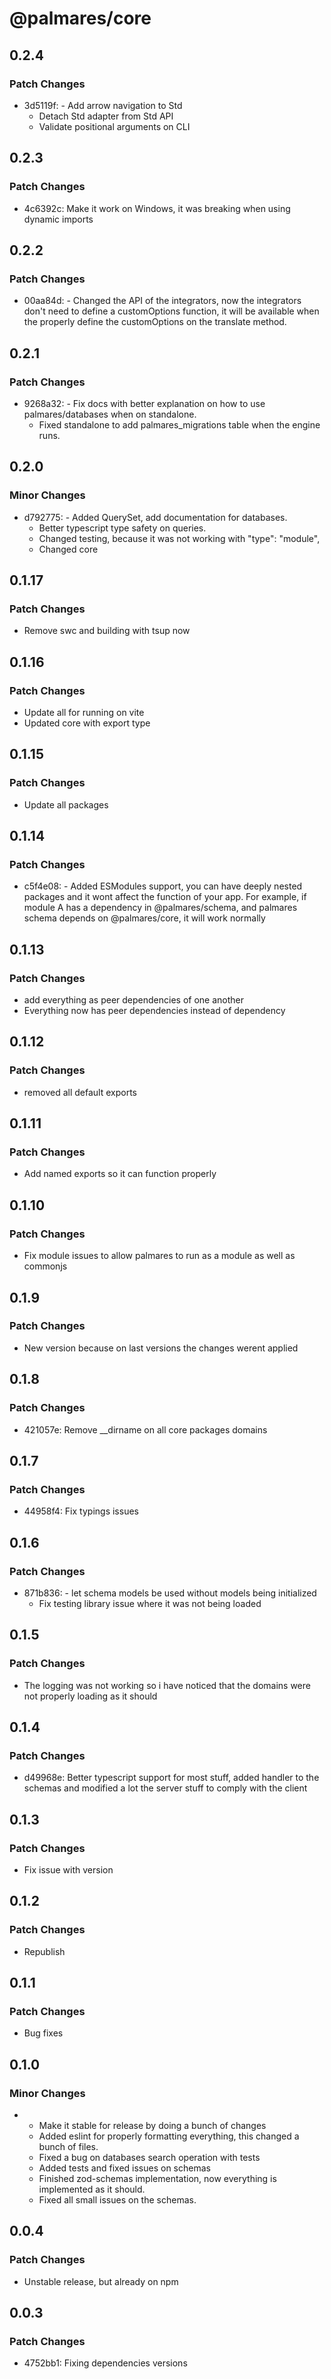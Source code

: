 # @palmares/core

## 0.2.4

### Patch Changes

- 3d5119f: - Add arrow navigation to Std
  - Detach Std adapter from Std API
  - Validate positional arguments on CLI

## 0.2.3

### Patch Changes

- 4c6392c: Make it work on Windows, it was breaking when using dynamic imports

## 0.2.2

### Patch Changes

- 00aa84d: - Changed the API of the integrators, now the integrators don't need to define a customOptions function, it will be available when the properly define the customOptions on the translate method.

## 0.2.1

### Patch Changes

- 9268a32: - Fix docs with better explanation on how to use palmares/databases when on standalone.
  - Fixed standalone to add palmares_migrations table when the engine runs.

## 0.2.0

### Minor Changes

- d792775: - Added QuerySet, add documentation for databases.
  - Better typescript type safety on queries.
  - Changed testing, because it was not working with "type": "module",
  - Changed core

## 0.1.17

### Patch Changes

- Remove swc and building with tsup now

## 0.1.16

### Patch Changes

- Update all for running on vite
- Updated core with export type

## 0.1.15

### Patch Changes

- Update all packages

## 0.1.14

### Patch Changes

- c5f4e08: - Added ESModules support, you can have deeply nested packages and it wont affect the function of your app. For example, if module A has a dependency in @palmares/schema, and palmares schema depends on @palmares/core, it will work normally

## 0.1.13

### Patch Changes

- add everything as peer dependencies of one another
- Everything now has peer dependencies instead of dependency

## 0.1.12

### Patch Changes

- removed all default exports

## 0.1.11

### Patch Changes

- Add named exports so it can function properly

## 0.1.10

### Patch Changes

- Fix module issues to allow palmares to run as a module as well as commonjs

## 0.1.9

### Patch Changes

- New version because on last versions the changes werent applied

## 0.1.8

### Patch Changes

- 421057e: Remove \_\_dirname on all core packages domains

## 0.1.7

### Patch Changes

- 44958f4: Fix typings issues

## 0.1.6

### Patch Changes

- 871b836: - let schema models be used without models being initialized
  - Fix testing library issue where it was not being loaded

## 0.1.5

### Patch Changes

- The logging was not working so i have noticed that the domains were not properly loading as it should

## 0.1.4

### Patch Changes

- d49968e: Better typescript support for most stuff, added handler to the schemas and modified a lot the server stuff to comply with the client

## 0.1.3

### Patch Changes

- Fix issue with version

## 0.1.2

### Patch Changes

- Republish

## 0.1.1

### Patch Changes

- Bug fixes

## 0.1.0

### Minor Changes

- - Make it stable for release by doing a bunch of changes
  - Added eslint for properly formatting everything, this changed a bunch of files.
  - Fixed a bug on databases search operation with tests
  - Added tests and fixed issues on schemas
  - Finished zod-schemas implementation, now everything is implemented as it should.
  - Fixed all small issues on the schemas.

## 0.0.4

### Patch Changes

- Unstable release, but already on npm

## 0.0.3

### Patch Changes

- 4752bb1: Fixing dependencies versions
